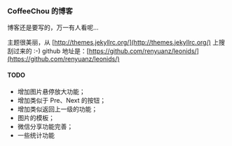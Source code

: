 ### CoffeeChou 的博客

博客还是要写的，万一有人看呢...

主题很美丽，从 [http://themes.jekyllrc.org/](http://themes.jekyllrc.org/) 上搜刮过来的 :-) github 地址是：[https://github.com/renyuanz/leonids/](https://github.com/renyuanz/leonids/)

#### TODO

* 增加图片悬停放大功能；
* 增加类似于 Pre、Next 的按钮；
* 增加类似返回上一级的功能；
* 图片的模板；
* 微信分享功能完善；
* 一些统计功能
